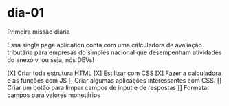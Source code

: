 # dia-01
Primeira missão diária

Essa single page aplication conta com uma cálculadora de avaliação tributária para empresas do simples nacional que desempenham atividades do anexo v, ou seja, nós DEVs!

[X] Criar toda estrutura HTML
[X] Estilizar com CSS
[X] Fazer a calculadora e as funções com JS
[] Criar algumas aplicações interessantes com CSS.
[] Criar um botão para limpar campos de input e de respostas
[] Formatar campos para valores monetários

